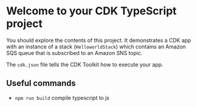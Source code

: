# Welcome to your CDK TypeScript project

You should explore the contents of this project. It demonstrates a CDK app with an instance of a stack (`HelloworldStack`)
which contains an Amazon SQS queue that is subscribed to an Amazon SNS topic.

The `cdk.json` file tells the CDK Toolkit how to execute your app.

## Useful commands

* `npm run build`   compile typescript to js